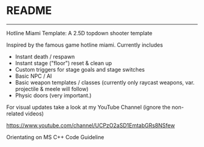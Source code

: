# README #
---
Hotline Miami Template: A 2.5D topdown shooter template

Inspired by the famous game hotline miami.
Currently includes
- Instant death / respawn
- Instant stage ("floor") reset & clean up
- Custom triggers for stage goals and stage switches
- Basic NPC / AI
- Basic weapon templates / classes (currently only raycast weapons, var. projectile & meele will follow)
- Physic doors (very important.)

For visual updates take a look at my YouTube Channel
(ignore the non-related videos)

https://www.youtube.com/channel/UCPzO2aSD1EmtabGRs8NSfew

Orientating on MS C++ Code Guideline
